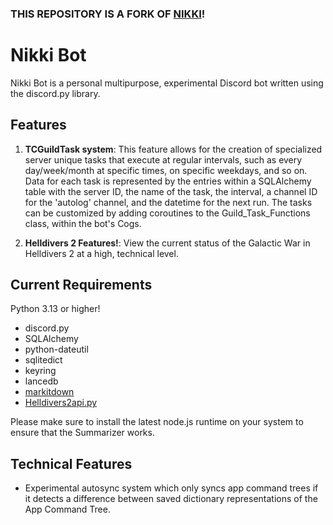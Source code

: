 ### THIS REPOSITORY IS A FORK OF [NIKKI](https://github.com/CrosswaveOmega/NikkiBot)!

# Nikki Bot

Nikki Bot is a personal multipurpose, experimental Discord bot written using the discord.py library.

## Features

1. **TCGuildTask system**: This feature allows for the creation of specialized server unique tasks that execute at regular intervals, such as every day/week/month at specific times, on specific weekdays, and so on.
   Data for each task is represented by the entries within a SQLAlchemy table with the server ID, the name of the task, the interval, a channel ID for the 'autolog' channel, and the datetime for the next run.
   The tasks can be customized by adding coroutines to the Guild_Task_Functions class, within the bot's Cogs.

2. **Helldivers 2 Features!**: View the current status of the Galactic War in Helldivers 2 at a high, technical level.

## Current Requirements

Python 3.13 or higher!

- discord.py
- SQLAlchemy
- python-dateutil
- sqlitedict
- keyring
- lancedb
- [markitdown](https://github.com/microsoft/markitdown)
- [Helldivers2api.py](https://github.com/CrosswaveOmega/hd2api.py)

Please make sure to install the latest node.js runtime on your system to ensure that the Summarizer works.

## Technical Features

- Experimental autosync system which only syncs app command trees if it detects a difference between saved dictionary representations of the App Command Tree.
